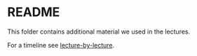 # README

This folder contains additional material we used in the lectures.

For a timeline see [lecture-by-lecture](lecture-by-lecture.md).
